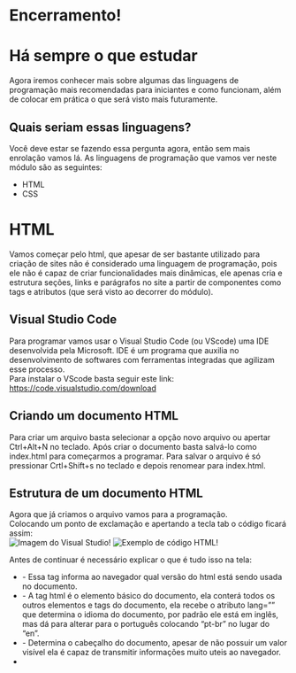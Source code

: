 # Encerramento!

# Há sempre o que estudar

Agora iremos conhecer mais sobre algumas das linguagens de programação mais recomendadas para iniciantes e como funcionam, além de colocar em prática o que será visto mais futuramente.  

## Quais seriam essas linguagens?

Você deve estar se fazendo essa pergunta agora, então sem mais enrolação vamos lá. As linguagens de programação que vamos ver neste módulo são as seguintes:  
- HTML
- CSS

# HTML

Vamos começar pelo html, que apesar de ser bastante utilizado para criação de sites não é considerado uma linguagem de programação, pois ele não é capaz de criar funcionalidades mais dinâmicas, ele apenas cria e estrutura seções, links e parágrafos no site a partir de componentes como tags e atributos (que será visto ao decorrer do módulo).  

## Visual Studio Code

Para programar vamos usar o Visual Studio Code (ou VScode) uma IDE desenvolvida pela Microsoft. IDE é um programa que auxilia no desenvolvimento de softwares com ferramentas integradas que agilizam esse processo.  
Para instalar o VScode basta seguir este link:  
 <https://code.visualstudio.com/download>

## Criando um documento HTML

Para criar um arquivo basta selecionar a opção novo arquivo ou apertar Ctrl+Alt+N no teclado. Após criar o documento basta salvá-lo como index.html para começarmos a programar. Para salvar o arquivo é só pressionar Crtl+Shift+s no teclado e depois renomear para index.html.  

## Estrutura de um documento HTML

Agora que já criamos o arquivo vamos para a programação.  
Colocando um ponto de exclamação e apertando a tecla tab o código ficará assim:  
![Imagem do Visual Studio!](http://drive.google.com/uc?id=14P51ctqehaHum-seZXK8PHs9nEai2r_k)
![Exemplo de código HTML!](http://drive.google.com/uc?id=1GUj40oRIKfsn5XCKy8mz6TyegJW2Y7jg)

Antes de continuar é necessário explicar o que é tudo isso na tela:  
- <!DOCTYPE html> - Essa tag informa ao navegador qual versão do html está sendo usada no documento.

- <html> - A tag html é o elemento básico do documento, ela conterá todos os outros elementos e tags do documento, ela recebe o atributo lang=”” que determina o idioma do documento, por padrão ele está em inglês, mas dá para alterar para o português colocando “pt-br” no lugar do “en”.

- <head> - Determina o cabeçalho do documento, apesar de não possuir um valor visível ela é capaz de transmitir informações muito uteis ao navegador.

- <title> - Ela define o título da página, aquele nomezinho que aparece na aba do navegador sabe.

- <meta> - Essa tag insere metadados no código, como aquele charset=”UTF-8”, que garante que oo código vai ser ser compatível com os caracteres do padrão latino americano.

- <body> - Como o nome já diz ela representa o corpo do documento, é nela que os elementos visuais do site devem ser colocados.

## Tags de título e texto

Agora iremos ver algumas das principais tags de texto e título do html:  
- <h1> - A <h1> é a principal tag de título que possui seis níveis hierárquicos, onde o h1 é o título de maior nível e o h6 é o de menor nível.
- <p> - É a principal tag de texto do html, serve para compor um parágrafo.
- <span> - Tem a funcionalidade parecida com a <p>, mas essa tag pode ser usada para pequenas informações como legendas.

![Código "Hello word HTML"](http://drive.google.com/uc?id=1bm_k_dHNGMhmjKYl_lIDzOOhZi2GoJ_2)
![Primeiro site "Hello word HTML"](http://drive.google.com/uc?id=1wC6hD7dUsCU7OU8gnBQBR2ApHZb0sAwQ)

## Adicionando imagens no documento

Utilizando a tag <img> podemos adicionar uma imagem no nosso site, juntamente com essa tag temos o atributo src=”” que é onde devemos digitar o local onde a foto se encontra e o atributo alt=”” que é onde colocamos um nome alternativo para a nossa imagem. Como no exemplo abaixo:

![Código para inserir imagens em HTML](http://drive.google.com/uc?id=19omgcLRqHDZA7IyCaTznUxgaNiHeUYaW)

Neste exemplo foram utilizadas imagens do nosso mascote, o techbô.  
Agora que já vimos um pouco de como o html funciona vamos ver como o css funciona na estilização do html.  

# CSS

O css geralmente é usado junto com o html, e assim como ele o css também não é considerado uma linguagem de programação, mas sim uma linguagem de estilos, ou seja, enquanto o html cria o texto de um site o css atribui estilos a esse texto, alterando seu tamanho, cor etc.  

## Adicionando o css no html

Dentro da tag head no seu documento html você deve adicionar a seguinte sintaxe:  <link rel="stylesheet href="styles.css"">, após isso é só criar um arquivo styles.css.  

## Estilizando com css

Com o css é possível mudar o visual do nosso site de diversas formas, mudando a cor de fundo, alterando o tamanho de objetos, cores dos textos etc. Agora vamos ver como fazer isso na prática.  
- Background-color: serve para definir uma cor de fundo para o site, é só colocar a cor desejada, e como resultado a cor de fundo do site vai mudar. Veja nos exemplos abaixo:  

![Código para estilizar background HTML](http://drive.google.com/uc?id=1dzz9-mkQlFhCqQ3y189vtI28xpqY2BAB)
![Site com background ciano](http://drive.google.com/uc?id=1TwH3RM33ydgrYZEbtjOtjLyju1Sl6q62)

- Height e Width: Isso  serve para definir a largura e altura de um objeto pode ser uma imagem, botão etc. Para definir a altura e largura de um objeto você precisa especificar o tamanho desejado como nos exemplos abaixo:

![Código altura e largura HTML](http://drive.google.com/uc?id=1GAPgXziNdzsCJBJvjjRarWbwuaaj51JP)
![Site com imagem do techbô com altura e largura definida](http://drive.google.com/uc?id=1GAPgXziNdzsCJBJvjjRarWbwuaaj51JP)

- Justify-content: Essa propriedade vai definir como o navegador vai distribuir o espaço entre e ao redor dos objetos. E para que o justify-cintent funcione é preciso declarar o display: flex; que irá transformar os elementos em um flex container, transformando os itens em flex-itens. Veja nos exemplos a seguir:  

![Código de espaço entre objetos HTML](http://drive.google.com/uc?id=1w1eNsZEGgxZMRZ94jrMhbVVjnjw0GUag)
![Site com espaçamento entre objetos](http://drive.google.com/uc?id=1sni9e4RYZGJAnkCCPtj7hdV2cJ18A4-a)

Com o space-around é adicionado um espaço ao redor dos objetos selecionados, nesse exemplo selecionei três imagens do techbô.  

# Agora é com você!!
Agora que você já sabe como o html e o css funcionam é sua vez de criar seu próprio site do jeito que você imaginar. Não se preocupe caso tenha ficado confuso com algo ou não esteja se sentindo seguro ainda, saiba que o melhor jeito de aprender a programar é praticando.  








